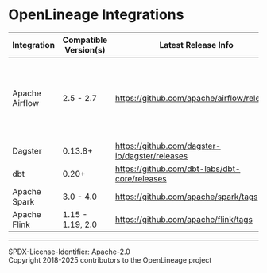 # OpenLineage Integrations
|Integration| Compatible Version(s) |Latest Release Info|Docs|Notes|
|-|-----------------------|-|-|-|
|Apache Airflow| 2.5 - 2.7             |https://github.com/apache/airflow/releases|[README](./airflow/README.md)|Support for Airflow 2.7+ is maintained in official Apache Airflow repository|
|Dagster| 0.13.8+               |https://github.com/dagster-io/dagster/releases|[README](./dagster/README.md)| |
|dbt| 0.20+                 |https://github.com/dbt-labs/dbt-core/releases|[README](./dbt/README.md)| |
|Apache Spark| 3.0 - 4.0             |https://github.com/apache/spark/tags|[README](./spark/README.md)| |
|Apache Flink| 1.15 - 1.19, 2.0      |https://github.com/apache/flink/tags|[README](./flink/README.md)|  |

----
SPDX-License-Identifier: Apache-2.0\
Copyright 2018-2025 contributors to the OpenLineage project
